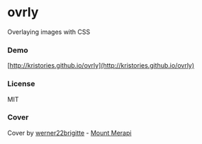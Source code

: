 # ovrly

Overlaying images with CSS

### Demo

[http://kristories.github.io/ovrly](http://kristories.github.io/ovrly)


### License

MIT

### Cover

Cover by [werner22brigitte](http://pixabay.com/en/users/werner22brigitte-5337/) - [Mount Merapi](http://pixabay.com/en/mount-merapi-volcano-indonesia-lava-113620/)